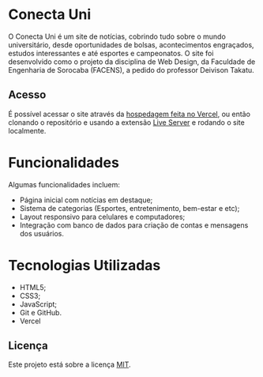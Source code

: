 # Conecta Uni

O Conecta Uni é um site de notícias, cobrindo tudo sobre o mundo universitário, desde oportunidades de bolsas, acontecimentos engraçados, estudos interessantes e até esportes e campeonatos. O site foi desenvolvido como o projeto da disciplina de Web Design, da Faculdade de Engenharia de Sorocaba (FACENS), a pedido do professor Deivison Takatu.

## Acesso

É possível acessar o site através da [hospedagem feita no Vercel](conecta-uni.vercel.app), ou então clonando o repositório e usando a extensão [Live Server](https://marketplace.visualstudio.com/items?itemName=ritwickdey.LiveServer) e rodando o site localmente.

# Funcionalidades

Algumas funcionalidades incluem:

- Página inicial com notícias em destaque; 
- Sistema de categorias (Esportes, entretenimento, bem-estar e etc);  
- Layout responsivo para celulares e computadores;
- Integração com banco de dados para criação de contas e mensagens dos usuários.

# Tecnologias Utilizadas

- HTML5; 
- CSS3;
- JavaScript;  
- Git e GitHub.
- Vercel

## Licença

Este projeto está sobre a licença [MIT](https://choosealicense.com/licenses/mit/).
